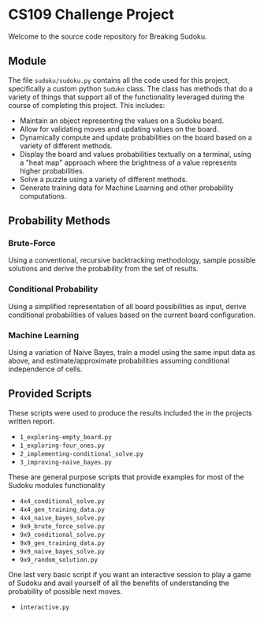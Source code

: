 # CS109 Challenge Project

Welcome to the source code repository for Breaking Sudoku.

## Module

The file `sudoku/sudoku.py` contains all the code used for this project, specifically a custom python `Suduko` class.  The class has methods that do a variety of things that support all of the functionality leveraged during the course of completing this project.  This includes:

* Maintain an object representing the values on a Sudoku board.
* Allow for validating moves and updating values on the board.
* Dynamically compute and update probabilities on the board based on a variety of different methods.
* Display the board and values probabilities textually on a terminal, using a "heat map" approach where the brightness of a value represents higher probabilities.
* Solve a puzzle using a variety of different methods.
* Generate training data for Machine Learning and other probability computations.

## Probability Methods

### Brute-Force

Using a conventional, recursive backtracking methodology, sample possible solutions and derive the probability from the set of results.

### Conditional Probability

Using a simplified representation of all board possibilities as input, derive conditional probabilities of values based on the current board configuration.

### Machine Learning

Using a variation of Naive Bayes, train a model using the same input data as above, and estimate/approximate probabilities assuming conditional independence of cells.

## Provided Scripts

These scripts were used to produce the results included the in the projects written report.

*  `1_exploring-empty_board.py`
*  `1_exploring-four_ones.py`
*  `2_implementing-conditional_solve.py`
*  `3_improving-naive_bayes.py`

These are general purpose scripts that provide examples for most of the Sudoku modules functionality
  
* `4x4_conditional_solve.py`
* `4x4_gen_training_data.py`
* `4x4_naive_bayes_solve.py`
* `9x9_brute_force_solve.py`
* `9x9_conditional_solve.py`
* `9x9_gen_training_data.py`
* `9x9_naive_bayes_solve.py`
* `9x9_random_solution.py`

One last very basic script if you want an interactive session to play a game of Sudoku and avail yourself of all the benefits of understanding the probability of possible next moves.

* `interactive.py`
